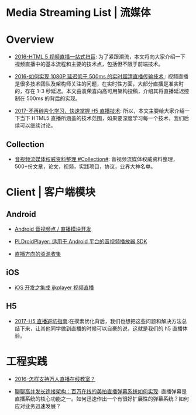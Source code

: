 # Media Streaming List | 流媒体

# Overview

- [2016-HTML 5 视频直播一站式扫盲](https://cloud.tencent.com/developer/article/1071271): 为了紧跟潮流，本文将向大家介绍一下视频直播中的基本流程和主要的技术点，包括但不限于前端技术。

- [2016-如何实现 1080P 延迟低于 500ms 的实时超清直播传输技术 ](https://parg.co/Son): 视频直播是很多技术团队及架构师关注的问题，在实时性方面，大部分直播是准实时的，存在 1-3 秒延迟。本文由袁荣喜向高可用架构投稿，介绍其将直播延迟控制在 500ms 的背后的实现。

- [2017-不再碎片化学习，快速掌握 H5 直播技术](https://segmentfault.com/a/1190000010440054?utm_source=tuicool&utm_medium=referral): 所以，本文主要给大家介绍一下当下 HTML5 直播所涵盖的技术范围，如果要深度学习每一个技术，我们后续可以继续讨论。

## Collection

- [音视频流媒体权威资料整理 #Collection#](https://github.com/0voice/audio_video_streaming): 音视频流媒体权威资料整理，500+份文章，论文，视频，实践项目，协议，业界大神名单。

# Client | 客户端模块

## Android

- [Android 音视频点 / 直播模块开发](http://toutiao.io/posts/76jep8)

- [PLDroidPlayer: 适用于 Android 平台的音视频播放器 SDK](https://github.com/pili-engineering/PLDroidPlayer)

- [直播方向的资源收集](http://www.henishuo.com/live-play-resource-collections/)

## iOS

- [iOS 开发之集成 ijkplayer 视频直播](http://allluckly.cn/%E6%8A%95%E7%A8%BF/tuogao46)

## H5

- [2017-H5 直播避坑指南](https://zhuanlan.zhihu.com/p/27690199?utm_medium=social&utm_source=ZHShareTargetIDMore):在摸索优化背后，我们也想把这些问题和解决方法总结下来，让其他同学做到直播的时候可以自豪的说，这就是我们的 h5 直播体验。

# 工程实践

- [2016-怎样支持万人直播在线教室？](http://www.infoq.com/cn/presentations/how-to-support-the-people-live-online-classroom)

- [聊聊高并发长连接架构：百万在线的美拍直播弹幕系统如何实现](https://mp.weixin.qq.com/s/yrcO8yA0Ut2RVhUxG2OSvQ): 直播弹幕是直播系统的核心功能之一。如何迅速作出一个有很好扩展性的弹幕系统？如何应对业务迅速发展？
